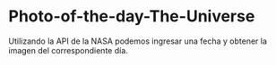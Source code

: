 # Photo-of-the-day-The-Universe
Utilizando la API de la NASA podemos ingresar una fecha y obtener la imagen del correspondiente día. 
